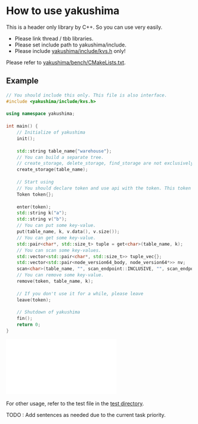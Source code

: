 # How to use yakushima

This is a header only library by C++. So you can use very easily.

* Please link thread / tbb libraries.
* Please set include path to yakushima/include.
* Please include [yakushima/include/kvs.h](./../include/kvs.h) only!

Please refer to [yakushima/bench/CMakeLists.txt](./../bench/CMakeLists.txt).

## Example

``` cpp
// You should include this only. This file is also interface.
#include <yakushima/include/kvs.h>

using namespace yakushima;

int main() {
    // Initialize of yakushima
    init();
    
    std::string table_name{"warehouse"};
    // You can build a separate tree.
    // create_storage, delete_storage, find_storage are not exclusively controlled, so call these from a single thread. Alternatively, do exclusive the call with user-defined exclusive control.
    create_storage(table_name);

    // Start using
    // You should declare token and use api with the token. This token means your session that protects your read data and save temporary data.
    Token token{};

    enter(token);
    std::string k("a");
    std::string v("b");
    // You can put some key-value.
    put(table_name, k, v.data(), v.size());
    // You can get some key-value.
    std::pair<char*, std::size_t> tuple = get<char>(table_name, k);
    // You can scan some key-values.
    std::vector<std::pair<char*, std::size_t>> tuple_vec{};
    std::vector<std::pair<node_version64_body, node_version64*>> nv;
    scan<char>(table_name, "", scan_endpoint::INCLUSIVE, "", scan_endpoint::INCLUSIVE, tuple_vec, &nv);
    // You can remove some key-value.
    remove(token, table_name, k);

    // If you don't use it for a while, please leave
    leave(token);

    // Shutdown of yakushima
    fin();
    return 0;
}
```

![Overview](./pic/Overview.pdf)

For other usage, refer to the test file in the [test directory](./../test).

TODO : Add sentences as needed due to the current task priority.
